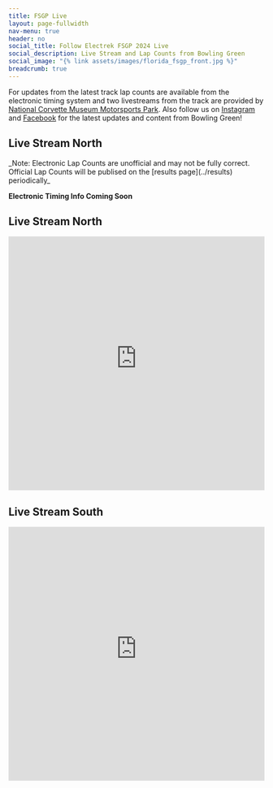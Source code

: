```yaml
---
title: FSGP Live
layout: page-fullwidth
nav-menu: true
header: no
social_title: Follow Electrek FSGP 2024 Live
social_description: Live Stream and Lap Counts from Bowling Green
social_image: "{% link assets/images/florida_fsgp_front.jpg %}"
breadcrumb: true
---
```

<style>
.stream-contain {
    position: relative;
    margin: auto;
    height: 500px;
    width: 100%;
}
@media only screen and (max-width: 768px) {
    .stream-contain {
        height: 250px;
    }
}
</style>
For updates from the latest track lap counts are available from the electronic timing system and two livestreams from the track are provided by [National Corvette Museum Motorsports Park](../track). Also follow us on [Instagram](site.socials.Instagram) and [Facebook](site.socials.Facebook) for the latest updates and content from Bowling Green!

<h2> Live Stream North</h2>
_Note: Electronic Lap Counts are unofficial and may not be fully correct. Official Lap Counts will be publised on the [results page](../results) periodically_

__Electronic Timing Info Coming Soon__

<h2> Live Stream North</h2>
<div class="stream-contain">
<iframe style="height: 100%; top: 0px; width: 100%; left: 0px; opacity: 1; visibility: visible;" src="https://console.rhombussystems.com/share/live/KYwr7VG7Rxmzyx9sXN2s9Q" frameborder="0" allowfullscreen="allowfullscreen"></iframe>
</div>
<h2> Live Stream South</h2>
<div class="stream-contain">
<iframe style="height: 100%; top: 0px; width: 100%; left: 0px; opacity: 1; visibility: visible;" src="https://console.rhombussystems.com/share/live/qfulbFnXRlW5nXeV8QArFw" frameborder="0" allowfullscreen="allowfullscreen"></iframe>
</div>